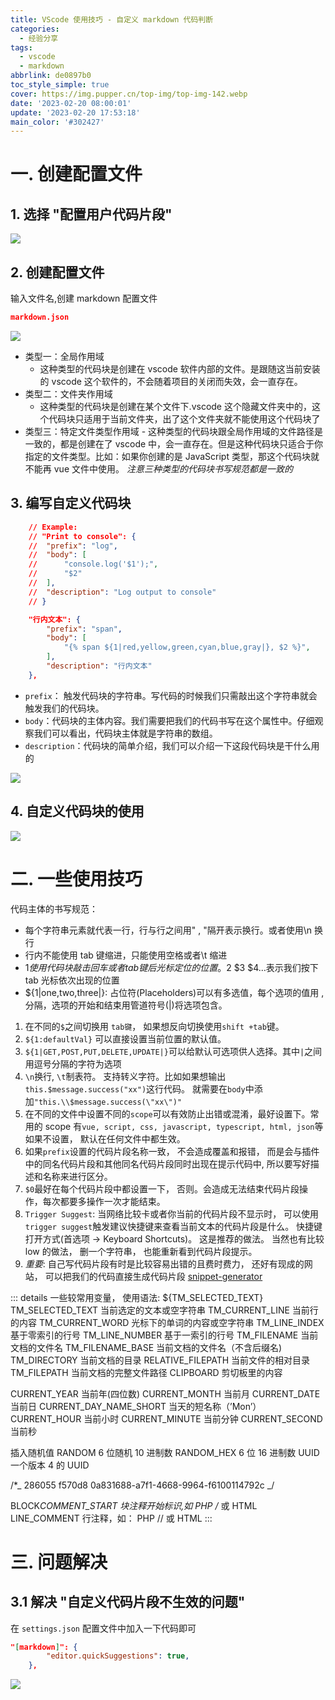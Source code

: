 ```yaml
---
title: VScode 使用技巧 - 自定义 markdown 代码判断
categories:
  - 经验分享
tags:
  - vscode
  - markdown
abbrlink: de0897b0
toc_style_simple: true
cover: https://img.pupper.cn/top-img/top-img-142.webp
date: '2023-02-20 08:00:01'
update: '2023-02-20 17:53:18'
main_color: '#302427'
---
```


# 一. 创建配置文件

## 1. 选择 "配置用户代码片段"

![](https://img.pupper.cn/img/202304031751540.png)

## 2. 创建配置文件

输入文件名,创建 markdown 配置文件

```json
markdown.json
```

![](https://img.pupper.cn/img/202304031756408.png)

- 类型一：全局作用域
  - 这种类型的代码块是创建在 vscode 软件内部的文件。是跟随这当前安装的 vscode 这个软件的，不会随着项目的关闭而失效，会一直存在。
- 类型二：文件夹作用域
  - 这种类型的代码块是创建在某个文件下.vscode 这个隐藏文件夹中的，这个代码块只适用于当前文件夹，出了这个文件夹就不能使用这个代码块了
- 类型三：特定文件类型作用域 - 这种类型的代码块跟全局作用域的文件路径是一致的，都是创建在了 vscode 中，会一直存在。但是这种代码块只适合于你指定的文件类型。比如：如果你创建的是 JavaScript 类型，那这个代码块就不能再 vue 文件中使用。
  _注意三种类型的代码块书写规范都是一致的_

## 3. 编写自定义代码块

```json
	// Example:
	// "Print to console": {
	// 	"prefix": "log",
	// 	"body": [
	// 		"console.log('$1');",
	// 		"$2"
	// 	],
	// 	"description": "Log output to console"
	// }

	"行内文本": {
		"prefix": "span",
		"body": [
			"{% span ${1|red,yellow,green,cyan,blue,gray|}, $2 %}",
		],
		"description": "行内文本"
	},
```

- `prefix`： 触发代码块的字符串。写代码的时候我们只需敲出这个字符串就会触发我们的代码块。
- `body`：代码块的主体内容。我们需要把我们的代码书写在这个属性中。仔细观察我们可以看出，代码块主体就是字符串的数组。
- `description`：代码块的简单介绍，我们可以介绍一下这段代码块是干什么用的

![](https://img.pupper.cn/img/202304031759595.png)

## 4. 自定义代码块的使用

![](https://img.pupper.cn/img/202304031810513.gif)

# 二. 一些使用技巧

代码主体的书写规范：

- 每个字符串元素就代表一行，行与行之间用" , "隔开表示换行。或者使用\n 换行
- 行内不能使用 tab 键缩进，只能使用空格或者\t 缩进
- $1 使用代码块敲击回车或者 tab 键后光标定位的位置。$2 $3 $4…表示我们按下 tab 光标依次出现的位置
- ${1|one,two,three|}: 占位符(Placeholders)可以有多选值，每个选项的值用 , 分隔，选项的开始和结束用管道符号(|)将选项包含。

1. 在不同的`$`之间切换用 `tab键`， 如果想反向切换使用`shift +tab`键。
2. `${1:defaultVal}` 可以直接设置当前位置的默认值。
3. `${1|GET,POST,PUT,DELETE,UPDATE|}`可以给默认可选项供人选择。其中`|`之间用逗号分隔的字符为选项
4. `\n`换行, `\t`制表符。 支持转义字符。比如如果想输出`this.$message.success("xx")`这行代码。 就需要在`body`中添加`"this.\\$message.success(\"xx\")"`
5. 在不同的文件中设置不同的`scope`可以有效防止出错或混淆，最好设置下。常用的 scope 有`vue, script, css, javascript, typescript, html, json`等 如果不设置， 默认在任何文件中都生效。
6. 如果`prefix`设置的代码片段名称一致， 不会造成覆盖和报错， 而是会与插件中的同名代码片段和其他同名代码片段同时出现在提示代码中, 所以要写好描述和名称来进行区分。
7. `$0`最好在每个代码片段中都设置一下， 否则。会造成无法结束代码片段操作，每次都要多操作一次才能结束。
8. `Trigger Suggest`: 当网络比较卡或者你当前的代码片段不显示时， 可以使用`trigger suggest`触发建议快捷键来查看当前文本的代码片段是什么。 快捷键打开方式(首选项 -> Keyboard Shortcuts)。 这是推荐的做法。 当然也有比较 low 的做法， 删一个字符串， 也能重新看到代码片段提示。
9. _重要_: 自己写代码片段有时是比较容易出错的且费时费力， 还好有现成的网站， 可以把我们的代码直接生成代码片段 [snippet-generator](http://snippet-generator.app/)

::: details 一些较常用变量， 使用语法: ${TM_SELECTED_TEXT}
TM_SELECTED_TEXT 当前选定的文本或空字符串
TM_CURRENT_LINE 当前行的内容
TM_CURRENT_WORD 光标下的单词的内容或空字符串
TM_LINE_INDEX 基于零索引的行号
TM_LINE_NUMBER 基于一索引的行号
TM_FILENAME 当前文档的文件名
TM_FILENAME_BASE 当前文档的文件名（不含后缀名)
TM_DIRECTORY 当前文档的目录
RELATIVE_FILEPATH 当前文件的相对目录
TM_FILEPATH 当前文档的完整文件路径
CLIPBOARD 剪切板里的内容

CURRENT_YEAR 当前年(四位数)
CURRENT_MONTH 当前月
CURRENT_DATE 当前日
CURRENT_DAY_NAME_SHORT 当天的短名称（’Mon’）
CURRENT_HOUR 当前小时
CURRENT_MINUTE 当前分钟
CURRENT_SECOND 当前秒

插入随机值
RANDOM 6 位随机 10 进制数
RANDOM_HEX 6 位 16 进制数
UUID 一个版本 4 的 UUID

/\*_
286055
f570d8
0a831688-a7f1-4668-9964-f6100114792c
_/

BLOCK*COMMENT_START 块注释开始标识,如 PHP /* 或 HTML <!--
BLOCK_COMMENT_END 块注释结束标识,如 PHP _/ 或 HTML -->
LINE_COMMENT 行注释，如： PHP // 或 HTML <!-- -->
:::

# 三. 问题解决

## 3.1 解决 "自定义代码片段不生效的问题"

在 `settings.json` 配置文件中加入一下代码即可

```json
"[markdown]": {
        "editor.quickSuggestions": true,
    },
```

![](https://img.pupper.cn/img/202304031826459.png)
